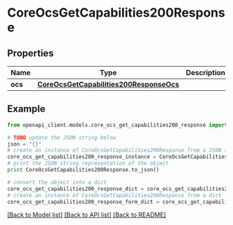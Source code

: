 # CoreOcsGetCapabilities200Response


## Properties
Name | Type | Description | Notes
------------ | ------------- | ------------- | -------------
**ocs** | [**CoreOcsGetCapabilities200ResponseOcs**](CoreOcsGetCapabilities200ResponseOcs.md) |  | 

## Example

```python
from openapi_client.models.core_ocs_get_capabilities200_response import CoreOcsGetCapabilities200Response

# TODO update the JSON string below
json = "{}"
# create an instance of CoreOcsGetCapabilities200Response from a JSON string
core_ocs_get_capabilities200_response_instance = CoreOcsGetCapabilities200Response.from_json(json)
# print the JSON string representation of the object
print CoreOcsGetCapabilities200Response.to_json()

# convert the object into a dict
core_ocs_get_capabilities200_response_dict = core_ocs_get_capabilities200_response_instance.to_dict()
# create an instance of CoreOcsGetCapabilities200Response from a dict
core_ocs_get_capabilities200_response_form_dict = core_ocs_get_capabilities200_response.from_dict(core_ocs_get_capabilities200_response_dict)
```
[[Back to Model list]](../README.md#documentation-for-models) [[Back to API list]](../README.md#documentation-for-api-endpoints) [[Back to README]](../README.md)


